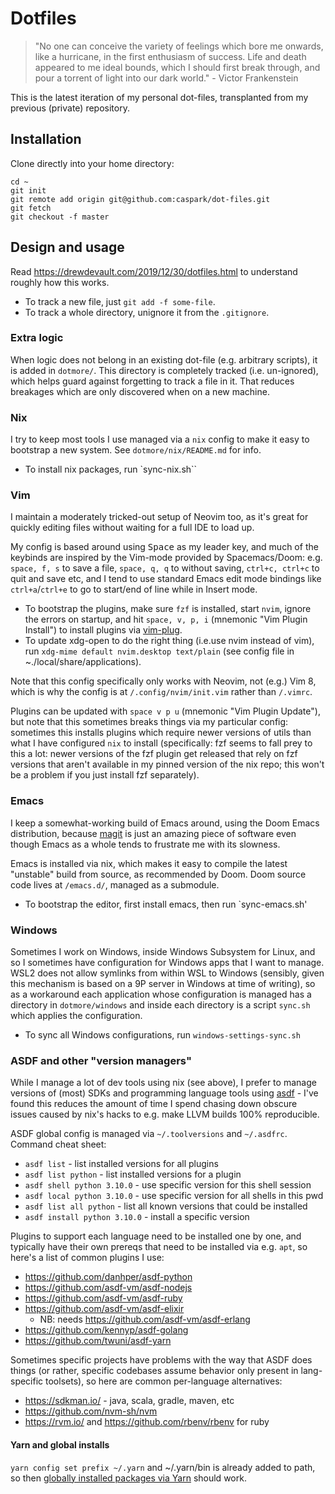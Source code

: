 # Dotfiles

> "No one can conceive the variety of feelings which bore me onwards, like a
> hurricane, in the first enthusiasm of success. Life and death appeared to me
> ideal bounds, which I should first break through, and pour a torrent of light
> into our dark world." - Victor Frankenstein

This is the latest iteration of my personal dot-files, transplanted from my
previous (private) repository.

## Installation

Clone directly into your home directory:

``` shell
cd ~
git init
git remote add origin git@github.com:caspark/dot-files.git
git fetch
git checkout -f master
```

## Design and usage

Read https://drewdevault.com/2019/12/30/dotfiles.html to understand roughly how
this works.

* To track a new file, just `git add -f some-file`.
* To track a whole directory, unignore it from the `.gitignore`.

### Extra logic

When logic does not belong in an existing dot-file (e.g. arbitrary scripts), it
is added in `dotmore/`. This directory is completely tracked (i.e. un-ignored),
which helps guard against forgetting to track a file in it. That reduces
breakages which are only discovered when on a new machine.

### Nix

I try to keep most tools I use managed via a `nix` config to make it easy to
bootstrap a new system. See `dotmore/nix/README.md` for info.

* To install nix packages, run `sync-nix.sh``

### Vim

I maintain a moderately tricked-out setup of Neovim too, as it's great for
quickly editing files without waiting for a full IDE to load up.

My config is based around using <kbd>Space</kbd> as my leader key, and much of
the keybinds are inspired by the Vim-mode provided by Spacemacs/Doom: e.g.
`space, f, s` to save a file, `space, q, q` to without saving, `ctrl+c, ctrl+c`
to quit and save etc, and I tend to use standard Emacs edit mode bindings like
`ctrl+a`/`ctrl+e` to go to start/end of line while in Insert mode.

* To bootstrap the plugins, make sure `fzf` is installed, start `nvim`, ignore
  the errors on startup, and hit `space, v, p, i` (mnemonic "Vim Plugin
  Install") to install plugins via
  [vim-plug](https://github.com/junegunn/vim-plug).
* To update xdg-open to do the right thing (i.e.use nvim instead of vim), run
  `xdg-mime default nvim.desktop text/plain` (see config file in
  ~./local/share/applications).

Note that this config specifically only works with Neovim, not (e.g.) Vim 8, which is why the config is at `/.config/nvim/init.vim` rather than `/.vimrc`.

Plugins can be updated with `space v p u` (mnemonic "Vim Plugin Update"), but
note that this sometimes breaks things via my particular config: sometimes this
installs plugins which require newer versions of utils than what I have
configured `nix` to install (specifically: fzf seems to fall prey to this a
lot: newer versions of the fzf plugin get released that rely on fzf versions
that aren't available in my pinned version of the nix repo; this won't be a
problem if you just install fzf separately).

### Emacs

I keep a somewhat-working build of Emacs around, using the Doom Emacs
distribution, because [magit](https://magit.vc/) is just an amazing piece of
software even though Emacs as a whole tends to frustrate me with its slowness.

Emacs is installed via nix, which makes it easy to compile the latest
"unstable" build from source, as recommended by Doom. Doom source code lives at
`/emacs.d/`, managed as a submodule.

* To bootstrap the editor, first install emacs, then run `sync-emacs.sh'

### Windows

Sometimes I work on Windows, inside Windows Subsystem for Linux, and so I
sometimes have configuration for Windows apps that I want to manage. WSL2 does
not allow symlinks from within WSL to Windows (sensibly, given this mechanism is
based on a 9P server in Windows at time of writing), so as a workaround each
application whose configuration is managed has a directory in `dotmore/windows`
and inside each directory is a script `sync.sh` which applies the configuration.

* To sync all Windows configurations, run `windows-settings-sync.sh`

### ASDF and other "version managers"

While I manage a lot of dev tools using nix (see above), I prefer to manage
versions of (most) SDKs and programming language tools using
[asdf](https://github.com/asdf-vm/asdf) - I've found this reduces the amount of
time I spend chasing down obscure issues caused by nix's hacks to e.g. make
LLVM builds 100% reproducible.

ASDF global config is managed via `~/.toolversions` and `~/.asdfrc`. Command
cheat sheet:

* `asdf list` - list installed versions for all plugins
* `asdf list python` - list installed versions for a plugin
* `asdf shell python 3.10.0` - use specific version for this shell session
* `asdf local python 3.10.0` - use specific version for all shells in this pwd
* `asdf list all python` - list all known versions that could be installed
* `asdf install python 3.10.0` - install a specific version

Plugins to support each language need to be installed one by one, and typically
have their own prereqs that need to be installed via e.g. `apt`, so here's a
list of common plugins I use:

* https://github.com/danhper/asdf-python
* https://github.com/asdf-vm/asdf-nodejs
* https://github.com/asdf-vm/asdf-ruby
* https://github.com/asdf-vm/asdf-elixir
    * NB: needs https://github.com/asdf-vm/asdf-erlang
* https://github.com/kennyp/asdf-golang
* https://github.com/twuni/asdf-yarn

Sometimes specific projects have problems with the way that ASDF does things
(or rather, specific codebases assume behavior only present in lang-specific
toolsets), so here are common per-language alternatives:

* https://sdkman.io/ - java, scala, gradle, maven, etc
* https://github.com/nvm-sh/nvm
* https://rvm.io/ and https://github.com/rbenv/rbenv for ruby

#### Yarn and global installs

`yarn config set prefix ~/.yarn` and ~/.yarn/bin is already added to path, so
then [globally installed packages via
Yarn](https://github.com/asdf-vm/asdf-nodejs/issues/42) should work.
